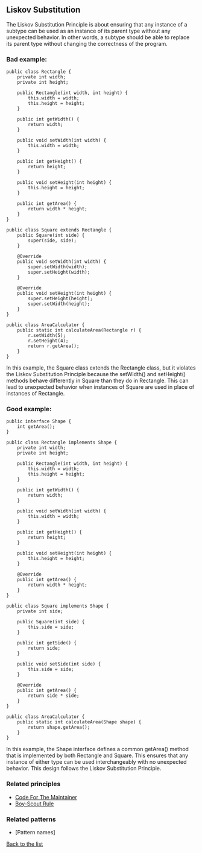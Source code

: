 ## Liskov Substitution

The Liskov Substitution Principle is about ensuring that any instance of a subtype can be used as an instance of its parent type without any unexpected behavior. In other words, a subtype should be able to replace its parent type without changing the correctness of the program.

### Bad example:

```
public class Rectangle {
    private int width;
    private int height;
    
    public Rectangle(int width, int height) {
        this.width = width;
        this.height = height;
    }
    
    public int getWidth() {
        return width;
    }
    
    public void setWidth(int width) {
        this.width = width;
    }
    
    public int getHeight() {
        return height;
    }
    
    public void setHeight(int height) {
        this.height = height;
    }
    
    public int getArea() {
        return width * height;
    }
}

public class Square extends Rectangle {
    public Square(int side) {
        super(side, side);
    }
    
    @Override
    public void setWidth(int width) {
        super.setWidth(width);
        super.setHeight(width);
    }
    
    @Override
    public void setHeight(int height) {
        super.setHeight(height);
        super.setWidth(height);
    }
}

public class AreaCalculator {
    public static int calculateArea(Rectangle r) {
        r.setWidth(5);
        r.setHeight(4);
        return r.getArea();
    }
}

```
In this example, the Square class extends the Rectangle class, but it violates the Liskov Substitution Principle because the setWidth() and setHeight() methods behave differently in Square than they do in Rectangle. This can lead to unexpected behavior when instances of Square are used in place of instances of Rectangle.

### Good example:

```
public interface Shape {
    int getArea();
}

public class Rectangle implements Shape {
    private int width;
    private int height;
    
    public Rectangle(int width, int height) {
        this.width = width;
        this.height = height;
    }
    
    public int getWidth() {
        return width;
    }
    
    public void setWidth(int width) {
        this.width = width;
    }
    
    public int getHeight() {
        return height;
    }
    
    public void setHeight(int height) {
        this.height = height;
    }
    
    @Override
    public int getArea() {
        return width * height;
    }
}

public class Square implements Shape {
    private int side;
    
    public Square(int side) {
        this.side = side;
    }
    
    public int getSide() {
        return side;
    }
    
    public void setSide(int side) {
        this.side = side;
    }
    
    @Override
    public int getArea() {
        return side * side;
    }
}

public class AreaCalculator {
    public static int calculateArea(Shape shape) {
        return shape.getArea();
    }
}

```

In this example, the Shape interface defines a common getArea() method that is implemented by both Rectangle and Square. This ensures that any instance of either type can be used interchangeably with no unexpected behavior. This design follows the Liskov Substitution Principle.




### Related principles

- [Code For The Maintainer](../general/codeformantainer.md)
- [Boy-Scout Rule](../general/boyscoutrule.md)

### Related patterns

- [Pattern names]


[Back to the list](./README.md)